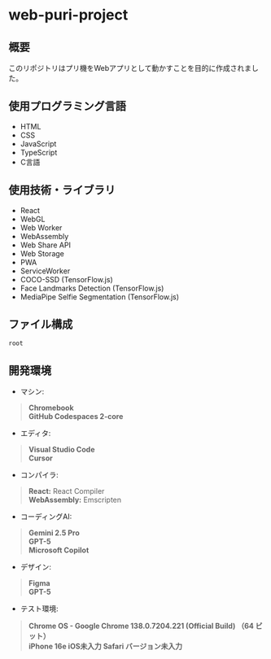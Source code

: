 # web-puri-project

## 概要
このリポジトリはプリ機をWebアプリとして動かすことを目的に作成されました。

## 使用プログラミング言語
- HTML  
- CSS  
- JavaScript  
- TypeScript  
- C言語

## 使用技術・ライブラリ  
- React  
- WebGL  
- Web Worker  
- WebAssembly
- Web Share API
- Web Storage
- PWA
- ServiceWorker
- COCO-SSD (TensorFlow.js)
- Face Landmarks Detection (TensorFlow.js)
- MediaPipe Selfie Segmentation (TensorFlow.js)

## ファイル構成
```
root
```

## 開発環境
- マシン:
> **Chromebook**  
> **GitHub Codespaces 2-core**

- エディタ:
> **Visual Studio Code**  
> **Cursor**

- コンパイラ:
> **React:** React Compiler  
> **WebAssembly:** Emscripten

- コーディングAI:
> **Gemini 2.5 Pro**  
> **GPT-5**  
> **Microsoft Copilot**

- デザイン:
> **Figma**  
> **GPT-5**

- テスト環境:
> **Chrome OS - Google Chrome 138.0.7204.221 (Official Build) （64 ビット）**  
> **iPhone 16e iOS未入力 Safari バージョン未入力**  
